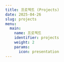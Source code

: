 ```yaml
---
title: 프로젝트 (Projects)
date: 2025-04-26
slug: projects
menu:
  main:
    name: 프로젝트
    identifier: projects
    weight: 2
    params:
      icon: presentation
---
```

